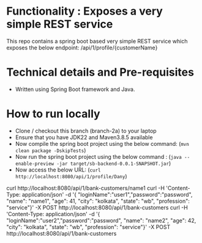 # Functionality : Exposes a very simple REST service
This repo contains a spring boot based very simple REST service which exposes the below endpoint:
/api/1/profile/{customerName}


# Technical details and Pre-requisites
- Written using Spring Boot framework and Java.



# How to run locally
- Clone / checkout this branch (branch-2a) to your laptop
- Ensure that you have JDK22 and Maven3.8.5 available
- Now compile the spring boot project using the below command:
  (`mvn clean package -DskipTests`)
- Now run the spring boot project using the below command :
  (`java --enable-preview -jar target/sb-backend-0.0.1-SNAPSHOT.jar`)
- Now access the below URL:
  (`curl  http://localhost:8080/api/1/profile/Dany`)

curl http://localhost:8080/api/1/bank-customers/name1
curl -H 'Content-Type: application/json' -d '{ "loginName":"user1","password":"password", "name": "name1", "age": 41, "city": "kolkata", "state": "wb", "profession": "service"}' -X POST http://localhost:8080/api/1/bank-customers
curl -H 'Content-Type: application/json' -d '{ "loginName":"user2","password":"password", "name": "name2", "age": 42, "city": "kolkata", "state": "wb", "profession": "service"}' -X POST http://localhost:8080/api/1/bank-customers
